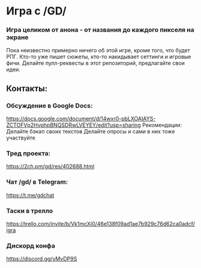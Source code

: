 # Игра с /GD/
### Игра целиком от анона - от названия до каждого пикселя на экране
Пока неизвестно примерно ничего об этой игре, кроме того, что будет РПГ. Кто-то уже пишет сюжеты, кто-то накидывает сеттинги и игровые фичи. Делайте пулл-реквесты в этот репозиторий, предлагайте свои идеи.

## Контакты:
### Обсуждение в Google Docs:
https://docs.google.com/document/d/14wxr0-pbLXOAIAYS-ZCTOFVp2HvphpBNQSDRwLVEYEY/edit?usp=sharing
Рекомендации:
Делайте бэкап своих текстов
Делайте опросы и сами в них тоже участвуйте
### Тред проекта:
https://2ch.pm/gd/res/402688.html
### Чат /gd/ в Telegram:
https://t.me/gdchat
### Таски в трелло
https://trello.com/invite/b/Vk1mcXi0/46e138f09ad1ae7b929c76d62ca0adcf/igra
### Дискорд конфа
https://discord.gg/yMvDP9S
